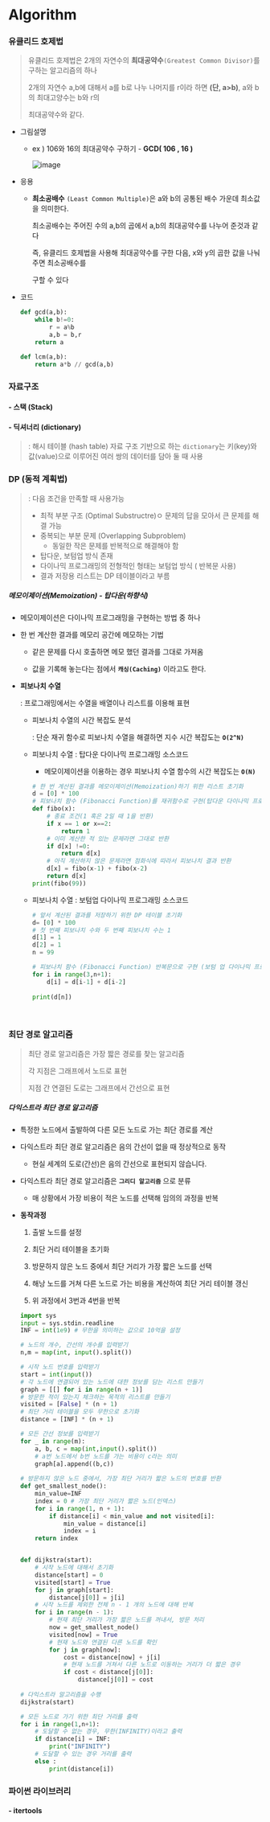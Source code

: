# Algorithm



### 유클리드 호제법 

> 유클리드 호제법은 2개의 자연수의 **최대공약수**`(Greatest Common Divisor)`를 구하는 알고리즘의 하나
>
> 2개의 자연수 a,b에 대해서 a를 b로 나누 나머지를 r이라 하면 **(단, a>b)**, a와 b의 최대고양수는 b와 r의 
>
> 최대공약수와 같다.

- 그림설명 

  - ex ) 106와 16의 최대공약수 구하기 - **GCD( 106 , 16 )**

    ![image](https://user-images.githubusercontent.com/50789483/108161488-85abdf80-712e-11eb-8b6a-3f3279b76725.png)

- 응용 

  - **최소공배수** `(Least Common Multiple)`은 a와 b의 공통된 배수 가운데 최소값을 의미한다.

    최소공배수는 주어진 수의 a,b의 곱에서 a,b의 최대공약수를 나누어 준것과 같다

    즉, 유클리드 호제법을 사용해 최대공약수를 구한 다음, x와 y의 곱한 값을 나눠주면 최소공배수를 

    구할 수 있다

- 코드

  ```python
  def gcd(a,b):
      while b!=0:
          r = a%b
          a,b = b,r
      return a
  
  def lcm(a,b):
      return a*b // gcd(a,b)
  ```

  





### 자료구조

#### 	- 스택 (Stack)



#### 	- 딕셔너리 (dictionary)

> : 해시 테이블 (hash table) 자료 구조 기반으로 하는 `dictionary`는 키(key)와 값(value)으로 이루어진 여러 쌍의 데이터를 담아 둘 때 사용



### **DP (동적 계획법)**


> :  다음 조건을 만족할 때 사용가능
>
> - 최적 부분 구조 (Optimal Substructre)ㅇ 문제의 답을 모아서 큰 문제를 해결 가능
> - 중복되는 부분 문제 (Overlapping Subproblem)
>    - 동일한 작은 문제를 반복적으로 해결해야 함
> - 탑다운, 보텀업 방식 존재
> - 다이나믹 프로그래밍의 전형적인 형태는 보텀업 방식 ( 반복문 사용)
>  - 결과 저장용 리스트는 DP 테이블이라고 부름



##### 메모이제이션(Memoization) - 탑다운(하향식)

- 메모이제이션은 다이나믹 프로그래밍을 구현하는 방법 중 하나

- 한 번 계산한 결과를 메모리 공간에 메모하는 기법

  - 같은 문제를 다시 호출하면 메모 했던 결과를 그대로 가져옴

  - 값을 기록해 놓는다는 점에서 **`캐싱(Caching)`** 이라고도 한다.

    

- **피보나치 수열**

  : 프로그래밍에서는 수열을 배열이나 리스트를 이용해 표현

  

  - 피보나치 수열의 시간 복잡도 분석

    : 단순 재귀 함수로 피보나치 수열을 해결하면 지수 시간 복잡도는  **`O(2^N)`** 

    

  - 피보나치 수열 : 탑다운 다이나믹 프로그래밍 소스코드

     - 메모이제이션을 이용하는 경우 피보나치 수열 함수의 시간 복잡도는 **`O(N)`**

     ```python
     # 한 번 계산된 결과를 메모이제이션(Memoization)하기 위한 리스트 초기화
     d = [0] * 100
     # 피보나치 함수 (Fibonacci Function)를 재귀함수로 구현(탑다운 다이나믹 프로그래밍)
     def fibo(x):
         # 종료 조건(1 혹은 2일 때 1을 반환)
         if x == 1 or x==2:
             return 1
         # 이미 계산한 적 있는 문제라면 그대로 반환
         if d[x] !=0:
             return d[x]
         # 아직 계산하지 않은 문제라면 점화식에 따라서 피보나치 결과 반환
         d[x] = fibo(x-1) + fibo(x-2)
         return d[x]
     print(fibo(99))
     ```

     

  - 피보나치 수열 : 보텀업 다이나믹 프로그래밍 소스코드

     ```python
     # 앞서 계산된 결과를 저장하기 위한 DP 테이블 초기화
     d= [0] * 100
     # 첫 번째 피보나치 수와 두 번째 피보나치 수는 1
     d[1] = 1
     d[2] = 1
     n = 99
     
     # 피보나치 함수 (Fibonacci Function) 반복문으로 구현 (보텀 업 다이나믹 프로그래밍)
     for i in range(3,n+1):
         d[i] = d[i-1] + d[i-2]
         
     print(d[n])
     ```

     

   

​    

### 최단 경로 알고리즘

>최단 경로 알고리즘은 가장 짧은 경로를 찾는 알고리즘
>
>각 지점은 그래프에서 노드로 표현
>
>지점 간 연결된 도로는 그래프에서 간선으로 표현



##### 다익스트라 최단 경로 알고리즘

- 특정한 노드에서 출발하여 다른 모든 노드로 가는 최단 경로를 계산

- 다익스트라 최단 경로 알고리즘은 음의 간선이 없을 때 정상적으로 동작

  - 현실 세계의 도로(간선)은 음의 간선으로 표현되지 않습니다.

- 다익스트라 최단 경로 알고리즘은 **`그리디 알고리즘`** 으로 분류

  - 매 상황에서 가장 비용이 적은 노드를 선택해 임의의 과정을 반복

- **동작과정**

  1. 출발 노드를 설정

  2. 최단 거리 테이블을 초기화

  3. 방문하지 않은 노드 중에서 최단 거리가 가장 짧은 노드를 선택

  4. 해낭 노드를 거쳐 다른 노드로 가는 비용을 계산하여 최단 거리 테이블 갱신

  5. 위 과정에서 3번과 4번을 반복

     

  ```python
  import sys
  input = sys.stdin.readline
  INF = int(1e9) # 무한을 의미하는 값으로 10억을 설정
  
  # 노드의 개수, 간선의 개수를 입력받기
  n,m = map(int, input().split())
  
  # 시작 노드 번호를 입력받기
  start = int(input())
  # 각 노드에 연결되어 있는 노드에 대한 정보를 담는 리스트 만들기
  graph = [[] for i in range(n + 1)]
  # 방문한 적이 있는지 체크하는 목적의 리스트를 만들기
  visited = [False] * (n + 1)
  # 최단 거리 테이블을 모두 무한으로 초기화
  distance = [INF] * (n + 1)
  
  # 모든 간선 정보를 입력받기
  for _ in range(m):
      a, b, c = map(int,input().split())
      # a번 노드에서 b번 노드를 가는 비용이 c라는 의미
      graph[a].append((b,c))
      
  # 방문하지 않은 노드 중에서, 가장 최단 거리가 짧은 노드의 번호를 반환
  def get_smallest_node():
      min_value=INF
      index = 0 # 가장 최단 거리가 짧은 노드(인덱스)
      for i in range(1, n + 1):
          if distance[i] < min_value and not visited[i]:
              min_value = distance[i]
              index = i            
      return index
  
  
  def dijkstra(start):
      # 시작 노드에 대해서 초기화
      distance[start] = 0
      visited[start] = True
      for j in graph[start]:
          distance[j[0]] = j[i]
      # 시작 노드를 제외한 전체 n - 1 개의 노드에 대해 반복
      for i in range(n - 1):
          # 현재 최단 거리가 가장 짧은 노드를 꺼내서, 방문 처리
          now = get_smallest_node()
          visited[now] = True
          # 현재 노드와 연결된 다른 노드를 확인
          for j in graph[now]:
              cost = distance[now] + j[i]
              # 현재 노드를 거쳐서 다른 노드로 이동하는 거리가 더 짧은 경우
              if cost < distance[j[0]]:
                  distance[j[0]] = cost
                  
  # 다익스트라 알고리즘을 수행
  dijkstra(start)
  
  # 모든 노드로 가기 위한 최단 거리를 출력
  for i in range(1,n+1):
      # 도달할 수 없는 경우, 무한(INFINITY)이라고 출력
      if distance[i] = INF:
          print("INFINITY")
      # 도달할 수 있는 경우 거리를 출력
      else :
          print(distance[i])
  
  ```

  





### 파이썬 라이브러리

#### - itertools 



